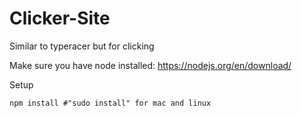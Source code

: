 # Clicker-Site
Similar to typeracer but for clicking

Make sure you have node installed: https://nodejs.org/en/download/

Setup
```
npm install #"sudo install" for mac and linux

```



